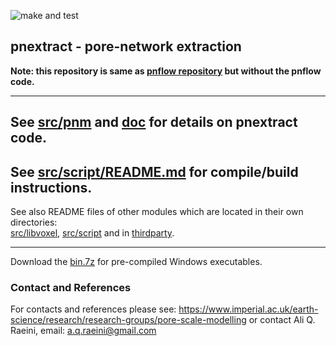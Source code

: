 ![make and test](https://github.com/aliraeini/pnextract/workflows/make%20and%20test/badge.svg)

##  pnextract - pore-network extraction

**Note: this repository is same as [pnflow repository](https://github.com/aliraeini/pnflow) but without the pnflow code.**

 ----------------------------------------------------------------
 
## See [src/pnm](src/pnm) and [doc](doc) for details on pnextract code.

## See [src/script/README.md](src/script/README.md) for compile/build instructions.

See also README files of other modules which are located in their own directories:    
[src/libvoxel](src/libvoxel), [src/script](src/script) and in [thirdparty](thirdparty).



 ----------------------------------------------------------------

Download the [bin.7z](bin.7z) for pre-compiled Windows executables. 

### Contact and References ###

For contacts and references please see: 
https://www.imperial.ac.uk/earth-science/research/research-groups/pore-scale-modelling
or contact Ali Q. Raeini, email: a.q.raeini@gmail.com


